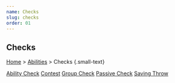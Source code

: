 ```yaml
---
name: Checks
slug: checks
order: 01
---
```

## Checks
[Home](dm-operations-center) > [Abilities](abilities) > Checks  {.small-text}

<div class="menu-container">
    <a href="ability-check">Ability Check</a>
    <a href="contest">Contest</a>
    <a href="group-check">Group Check</a>
    <a href="passive-check">Passive Check</a>
    <a href="saving-throw">Saving Throw</a>
</div>

